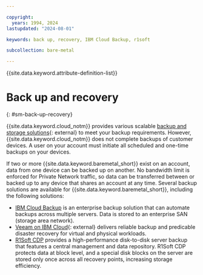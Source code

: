 ```yaml
---

copyright:
  years: 1994, 2024
lastupdated: "2024-08-01"

keywords: back up, recovery, IBM Cloud Backup, r1soft

subcollection: bare-metal

---
```


{{site.data.keyword.attribute-definition-list}}

# Back up and recovery
{: #sm-back-up-recovery}

{{site.data.keyword.cloud_notm}} provides various scalable [backup and storage solutions](https://www.ibm.com/cloud/storage){: external} to meet your backup requirements. However, {{site.data.keyword.cloud_notm}} does not complete backups of customer devices. A user on your account must initiate all scheduled and one-time backups on your devices.

If two or more {{site.data.keyword.baremetal_short}} exist on an account, data from one device can be backed up on another. No bandwidth limit is enforced for Private Network traffic, so data can be transferred between or backed up to any device that shares an account at any time. Several backup solutions are available for {{site.data.keyword.baremetal_short}}, including the following solutions:

* [IBM Cloud Backup](/docs/Backup?topic=Backup-getting-started#getting-started) is an enterprise backup solution that can automate backups across multiple servers. Data is stored to an enterprise SAN (storage area network).
* [Veeam on IBM Cloud](https://www.ibm.com/cloud/products/veeam){: external} delivers reliable backup and predicable disaster recovery for virtual and physical workloads.
* [R1Soft CDP](/docs/bare-metal?topic=bare-metal-ordering-r1soft) provides a high-performance disk-to-disk server backup that features a central management and data repository. R1Soft CDP protects data at block level, and a special disk blocks on the server are stored only once across all recovery points, increasing storage efficiency.
